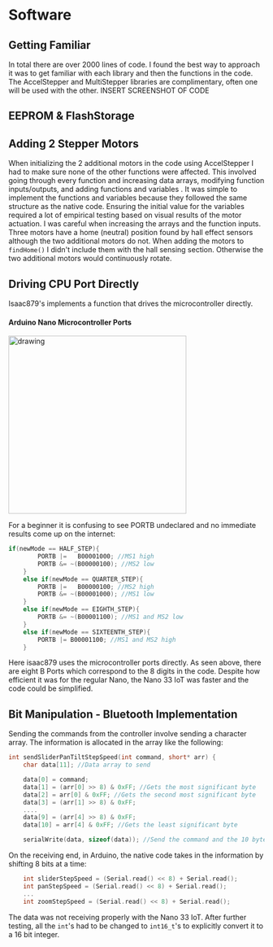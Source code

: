 # Software

## Getting Familiar
In total there are over 2000 lines of code. I found the best way to approach it was to get familiar with each library and then the functions in the code.
The AccelStepper and MultiStepper libraries are complimentary, often one will be used with the other.
INSERT SCREENSHOT OF CODE


## EEPROM & FlashStorage


## Adding 2 Stepper Motors
When initializing the 2 additional motors in the code using AccelStepper I had to make sure none of the other functions were affected. This involved going through every function and increasing data arrays, modifying function inputs/outputs, and adding functions and variables .
It was simple to implement the functions and variables because they followed the same structure as the native code. Ensuring the initial value for the variables required a lot of empirical testing based on visual results of the motor actuation.
I was careful when increasing the arrays and the function inputs. Three motors have a home (neutral) position found by hall effect sensors although the two additional motors do not. When adding the motors to ```findHome()``` I didn't include them with the hall sensing section. Otherwise the two additional motors would continuously rotate.

## Driving CPU Port Directly
Isaac879's implements a function that drives the microcontroller directly.

#### Arduino Nano Microcontroller Ports
<img src="https://user-images.githubusercontent.com/59852573/110517405-d2089080-80d8-11eb-86dc-c39aba4eb1f4.png" alt="drawing" width="350"/>

For a beginner it is confusing to see PORTB undeclared and no immediate results come up on the internet:
```c++
if(newMode == HALF_STEP){
        PORTB |=   B00001000; //MS1 high
        PORTB &= ~(B00000100); //MS2 low 
    }
    else if(newMode == QUARTER_STEP){
        PORTB |=   B00000100; //MS2 high
        PORTB &= ~(B00001000); //MS1 low
    }
    else if(newMode == EIGHTH_STEP){
        PORTB &= ~(B00001100); //MS1 and MS2 low
    }
    else if(newMode == SIXTEENTH_STEP){
        PORTB |= B00001100; //MS1 and MS2 high
    }
```
Here isaac879 uses the microcontroller ports directly. As seen above, there are eight B Ports which correspond to the 8 digits in the code.
Despite how efficient it was for the regular Nano, the Nano 33 IoT was faster and the code could be simplified.


## Bit Manipulation - Bluetooth Implementation
Sending the commands from the controller involve sending a character array. The information is allocated in the array like the following:
```c++
int sendSliderPanTiltStepSpeed(int command, short* arr) {
	char data[11]; //Data array to send

	data[0] = command;
	data[1] = (arr[0] >> 8) & 0xFF; //Gets the most significant byte
	data[2] = arr[0] & 0xFF; //Gets the second most significant byte
	data[3] = (arr[1] >> 8) & 0xFF;
	....
	data[9] = (arr[4] >> 8) & 0xFF;
	data[10] = arr[4] & 0xFF; //Gets the least significant byte

	serialWrite(data, sizeof(data)); //Send the command and the 10 bytes of data
```
On the receiving end, in Arduino, the native code takes in the information by shifting 8 bits at a time:
```c++
    int sliderStepSpeed = (Serial.read() << 8) + Serial.read(); 
    int panStepSpeed = (Serial.read() << 8) + Serial.read(); 
    ...
    int zoomStepSpeed = (Serial.read() << 8) + Serial.read();
```       
The data was not receiving properly with the Nano 33 IoT. After further testing, all the ```int```'s had to be changed to ```int16_t```'s to explicitly convert it to a 16 bit integer. 
